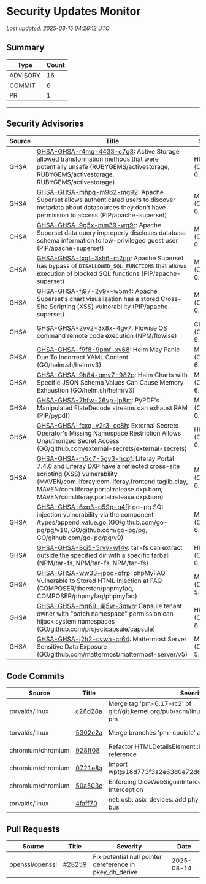 # Security Updates Monitor

*Last updated: 2025-08-15 04:26:12 UTC*

## Summary
| Type | Count |
|------|-------|
| ADVISORY | 16 |
| COMMIT | 6 |
| PR | 1 |

---

## Security Advisories

| Source | Title | Severity | Date |
|--------|-------|----------|------|
| GHSA | [GHSA-GHSA-r4mg-4433-c7g3](https://github.com/advisories/GHSA-r4mg-4433-c7g3): Active Storage allowed transformation methods that were potentially unsafe (RUBYGEMS/activestorage, RUBYGEMS/activestorage, RUBYGEMS/activestorage) | HIGH (CVSS: 0.0) | 2025-08-14 |
| GHSA | [GHSA-GHSA-mhpq-m962-mg92](https://github.com/advisories/GHSA-mhpq-m962-mg92): Apache Superset allows authenticated users to discover metadata about datasources they don't have permission to access (PIP/apache-superset) | MODERATE (CVSS: 0.0) | 2025-08-14 |
| GHSA | [GHSA-GHSA-9g5x-mm39-wg9r](https://github.com/advisories/GHSA-9g5x-mm39-wg9r): Apache Superset data query improperly discloses database schema information to low-privileged guest user (PIP/apache-superset) | MODERATE (CVSS: 0.0) | 2025-08-14 |
| GHSA | [GHSA-GHSA-fxgf-3xh6-m2pp](https://github.com/advisories/GHSA-fxgf-3xh6-m2pp): Apache Superset has bypass of `DISALLOWED_SQL_FUNCTIONS` that allows execution of blocked SQL functions (PIP/apache-superset) | MODERATE (CVSS: 0.0) | 2025-08-14 |
| GHSA | [GHSA-GHSA-fj97-2v9x-w5m4](https://github.com/advisories/GHSA-fj97-2v9x-w5m4): Apache Superset's chart visualization has a stored Cross-Site Scripting (XSS) vulnerability (PIP/apache-superset) | MODERATE (CVSS: 0.0) | 2025-08-14 |
| GHSA | [GHSA-GHSA-2vv2-3x8x-4gv7](https://github.com/advisories/GHSA-2vv2-3x8x-4gv7): Flowise OS command remote code execution (NPM/flowise) | CRITICAL (CVSS: 9.8) | 2025-08-14 |
| GHSA | [GHSA-GHSA-f9f8-9pmf-xv68](https://github.com/advisories/GHSA-f9f8-9pmf-xv68): Helm May Panic Due To Incorrect YAML Content (GO/helm.sh/helm/v3) | MODERATE (CVSS: 6.5) | 2025-08-14 |
| GHSA | [GHSA-GHSA-9h84-qmv7-982p](https://github.com/advisories/GHSA-9h84-qmv7-982p): Helm Charts with Specific JSON Schema Values Can Cause Memory Exhaustion (GO/helm.sh/helm/v3) | MODERATE (CVSS: 6.5) | 2025-08-14 |
| GHSA | [GHSA-GHSA-7hfw-26vp-jp8m](https://github.com/advisories/GHSA-7hfw-26vp-jp8m): PyPDF's Manipulated FlateDecode streams can exhaust RAM (PIP/pypdf) | MODERATE (CVSS: 0.0) | 2025-08-13 |
| GHSA | [GHSA-GHSA-fcxq-v2r3-cc8h](https://github.com/advisories/GHSA-fcxq-v2r3-cc8h): External Secrets Operator's Missing Namespace Restriction Allows Unauthorized Secret Access (GO/github.com/external-secrets/external-secrets) | HIGH (CVSS: 0.0) | 2025-08-13 |
| GHSA | [GHSA-GHSA-m5c7-5gv3-hcpf](https://github.com/advisories/GHSA-m5c7-5gv3-hcpf): Liferay Portal 7.4.0 and Liferay DXP have a reflected cross-site scripting (XSS) vulnerability (MAVEN/com.liferay:com.liferay.frontend.taglib.clay, MAVEN/com.liferay.portal:release.dxp.bom, MAVEN/com.liferay.portal:release.dxp.bom) | MODERATE (CVSS: 0.0) | 2025-08-12 |
| GHSA | [GHSA-GHSA-6xp3-p59p-q4fj](https://github.com/advisories/GHSA-6xp3-p59p-q4fj): go-pg SQL injection vulnerability via the component /types/append_value.go (GO/github.com/go-pg/pg/v10, GO/github.com/go-pg/pg, GO/github.com/go-pg/pg/v9) | MODERATE (CVSS: 6.5) | 2025-06-12 |
| GHSA | [GHSA-GHSA-8cj5-5rvv-wf4v](https://github.com/advisories/GHSA-8cj5-5rvv-wf4v): tar-fs can extract outside the specified dir with a specific tarball (NPM/tar-fs, NPM/tar-fs, NPM/tar-fs) | HIGH (CVSS: 0.0) | 2025-06-03 |
| GHSA | [GHSA-GHSA-ww33-jppq-qfrp](https://github.com/advisories/GHSA-ww33-jppq-qfrp): phpMyFAQ Vulnerable to Stored HTML Injection at FAQ (COMPOSER/thorsten/phpmyfaq, COMPOSER/phpmyfaq/phpmyfaq) | MODERATE (CVSS: 5.2) | 2025-01-02 |
| GHSA | [GHSA-GHSA-mq69-4j5w-3qwp](https://github.com/advisories/GHSA-mq69-4j5w-3qwp): Capsule tenant owner with "patch namespace" permission can hijack system namespaces (GO/github.com/projectcapsule/capsule) | HIGH (CVSS: 8.5) | 2024-08-20 |
| GHSA | [GHSA-GHSA-j2h2-cvwh-cr64](https://github.com/advisories/GHSA-j2h2-cvwh-cr64): Mattermost Server Sensitive Data Exposure (GO/github.com/mattermost/mattermost-server/v5) | MODERATE (CVSS: 5.3) | 2022-05-24 |

## Code Commits

| Source | Title | Severity | Date |
|--------|-------|----------|------|
| torvalds/linux | [c28d28a](https://github.com/torvalds/linux/commit/c28d28a7b005dd6459a6059dc7eff684bf0b7464) | Merge tag 'pm-6.17-rc2' of git://git.kernel.org/pub/scm/linux/kernel/git/rafael/linux-pm | 2025-08-14 |
| torvalds/linux | [5302e2a](https://github.com/torvalds/linux/commit/5302e2a3886c830b803ae3390b9d41d35832f315) | Merge branches 'pm-cpuidle' and 'pm-cpufreq' | 2025-08-14 |
| chromium/chromium | [928ff08](https://github.com/chromium/chromium/commit/928ff086a481355b352e2a029984d9a6447170d2) | Refactor HTMLDetailsElement::MainSummary to return a reference | 2025-08-14 |
| chromium/chromium | [0721e8a](https://github.com/chromium/chromium/commit/0721e8a75ddb72282881ba2953c9d783f2c796fe) | Import wpt@16d773f3a2e63d0e72d6db01553db82efe2d49b4 | 2025-08-14 |
| chromium/chromium | [50a503e](https://github.com/chromium/chromium/commit/50a503e398c1ab58d003f447cb4da6336ad14d8d) | Enforcing DiceWebSigninInterceptor not to listen to IM on Interception | 2025-08-14 |
| torvalds/linux | [4faff70](https://github.com/torvalds/linux/commit/4faff70959d51078f9ee8372f8cff0d7045e4114) | net: usb: asix_devices: add phy_mask for ax88772 mdio bus | 2025-08-11 |

## Pull Requests

| Source | Title | Severity | Date |
|--------|-------|----------|------|
| openssl/openssl | [#28259](https://github.com/openssl/openssl/pull/28259) | Fix potential null pointer dereference in pkey_dh_derive | 2025-08-14 |

